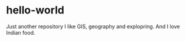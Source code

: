 # hello-world
Just another repository
I like GIS, geography and explopring.
And I love Indian food.
